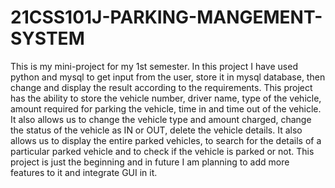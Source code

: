 # 21CSS101J-PARKING-MANGEMENT-SYSTEM
This is my mini-project for my 1st semester.
In this project I have used python and mysql to get input from the user, store it in mysql database, then change and display the result according to the requirements.
This project has the ability to store the vehicle number, driver name, type of the vehicle, amount required for parking the vehicle, time in and time out of the vehicle.
It also allows us to change the vehicle type and amount charged, change the status of the vehicle as IN or OUT, delete the vehicle details.
It also allows us to display the entire parked vehicles, to search for the details of a particular parked vehicle and to check if the vehicle is parked or not.
This project is just the beginning and in future I am planning to add more features to it and integrate GUI in it.
